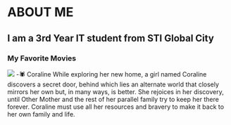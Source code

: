 # ABOUT ME

## I am a 3rd Year IT student from STI Global City

### My Favorite Movies
<img src="https://media.tenor.com/Ih9HH2IT1oIAAAAC/coraline-other-mother.gif">
-🕷️ Coraline
While exploring her new home, a girl named Coraline discovers a secret door, behind which lies an alternate world that closely mirrors her own but, in many ways, is better. She rejoices in her discovery, until Other Mother and the rest of her parallel family try to keep her there forever. Coraline must use all her resources and bravery to make it back to her own family and life.
